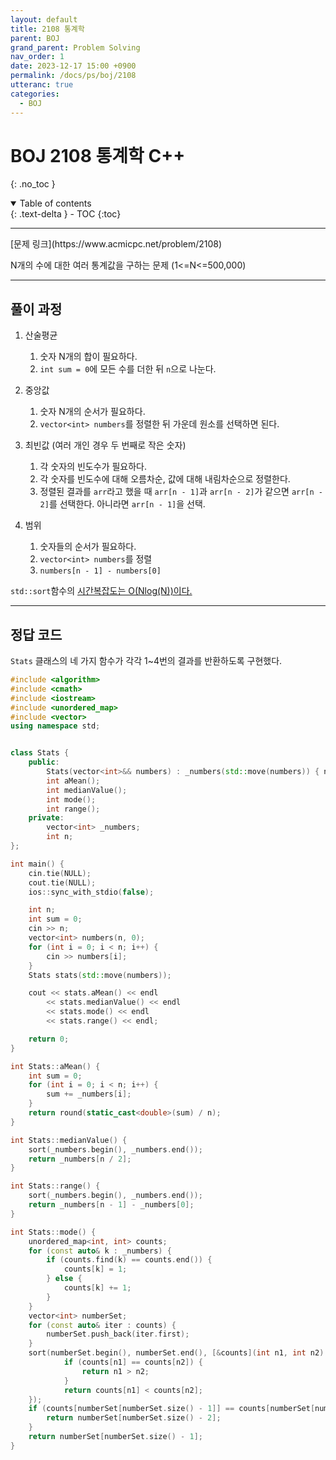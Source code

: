 ```yaml
---
layout: default
title: 2108 통계학
parent: BOJ
grand_parent: Problem Solving
nav_order: 1
date: 2023-12-17 15:00 +0900
permalink: /docs/ps/boj/2108
utteranc: true
categories:
  - BOJ
---
```


# BOJ 2108 통계학 C++
{: .no_toc }
<details open markdown="block">
  <summary>
    Table of contents
  </summary>
  {: .text-delta }
- TOC
{:toc}
</details>

<hr>
[문제 링크](https://www.acmicpc.net/problem/2108)

N개의 수에 대한 여러 통계값을 구하는 문제 (1<=N<=500,000)

<hr>

## 풀이 과정

1. 산술평균    
    1. 숫자 N개의 합이 필요하다.    
    2. `int sum = 0`에 모든 수를 더한 뒤 `n`으로 나눈다.    

2. 중앙값
    1. 숫자 N개의 순서가 필요하다.   
    2. `vector<int> numbers`를 정렬한 뒤 가운데 원소를 선택하면 된다.   

3. 최빈값 (여러 개인 경우 두 번째로 작은 숫자)   
    1. 각 숫자의 빈도수가 필요하다.    
    2. 각 숫자를 빈도수에 대해 오름차순, 값에 대해 내림차순으로 정렬한다.   
    3. 정렬된 결과를 `arr`라고 했을 때 `arr[n - 1]`과 `arr[n - 2]`가 같으면 `arr[n - 2]`를 선택한다. 아니라면 `arr[n - 1]`을 선택.    

4. 범위
    1. 숫자들의 순서가 필요하다.   
    2. `vector<int> numbers`를 정렬   
    3. `numbers[n - 1] - numbers[0]`

`std::sort`함수의 [시간복잡도는  O(Nlog(N))이다.](https://en.cppreference.com/w/cpp/algorithm/sort)   

<hr>

## 정답 코드

`Stats` 클래스의 네 가지 함수가 각각 1~4번의 결과를 반환하도록 구현했다.

```c++
#include <algorithm>
#include <cmath>
#include <iostream>
#include <unordered_map>
#include <vector>
using namespace std;


class Stats {
    public:
        Stats(vector<int>&& numbers) : _numbers(std::move(numbers)) { n = _numbers.size(); }
        int aMean();
        int medianValue();
        int mode();
        int range();
    private:
        vector<int> _numbers;
        int n;
};

int main() {
    cin.tie(NULL);
    cout.tie(NULL);
    ios::sync_with_stdio(false);

    int n;
    int sum = 0;
    cin >> n;
    vector<int> numbers(n, 0);
    for (int i = 0; i < n; i++) {
        cin >> numbers[i];
    }
    Stats stats(std::move(numbers));

    cout << stats.aMean() << endl
        << stats.medianValue() << endl
        << stats.mode() << endl
        << stats.range() << endl;

    return 0;
}

int Stats::aMean() {
    int sum = 0;
    for (int i = 0; i < n; i++) {
        sum += _numbers[i];
    }
    return round(static_cast<double>(sum) / n);
}

int Stats::medianValue() {
    sort(_numbers.begin(), _numbers.end());
    return _numbers[n / 2];
}

int Stats::range() {
    sort(_numbers.begin(), _numbers.end());
    return _numbers[n - 1] - _numbers[0];
}

int Stats::mode() {
    unordered_map<int, int> counts;
    for (const auto& k : _numbers) {
        if (counts.find(k) == counts.end()) {
            counts[k] = 1;
        } else {
            counts[k] += 1;
        }
    }
    vector<int> numberSet;
    for (const auto& iter : counts) {
        numberSet.push_back(iter.first);
    }
    sort(numberSet.begin(), numberSet.end(), [&counts](int n1, int n2) {
            if (counts[n1] == counts[n2]) {
                return n1 > n2;
            }
            return counts[n1] < counts[n2];
    });
    if (counts[numberSet[numberSet.size() - 1]] == counts[numberSet[numberSet.size() - 2]]) {
        return numberSet[numberSet.size() - 2];
    }
    return numberSet[numberSet.size() - 1];
}
```

